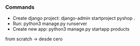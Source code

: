 ### Commands
- Create django project: django-admin startproject pyshop .
- Run: python3 manage.py runserver
- Create new app: python3 manage.py startapp products

from scratch -> desde cero